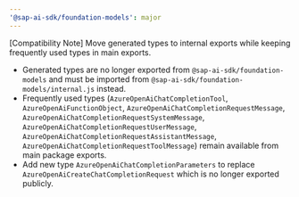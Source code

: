```yaml
---
'@sap-ai-sdk/foundation-models': major
---
```


[Compatibility Note] Move generated types to internal exports while keeping frequently used types in main exports.
- Generated types are no longer exported from `@sap-ai-sdk/foundation-models` and must be imported from `@sap-ai-sdk/foundation-models/internal.js` instead.
- Frequently used types (`AzureOpenAiChatCompletionTool`, `AzureOpenAiFunctionObject`, `AzureOpenAiChatCompletionRequestMessage`, `AzureOpenAiChatCompletionRequestSystemMessage`, `AzureOpenAiChatCompletionRequestUserMessage`, `AzureOpenAiChatCompletionRequestAssistantMessage`, `AzureOpenAiChatCompletionRequestToolMessage`) remain available from main package exports.
- Add new type `AzureOpenAiChatCompletionParameters` to replace `AzureOpenAiCreateChatCompletionRequest` which is no longer exported publicly.

